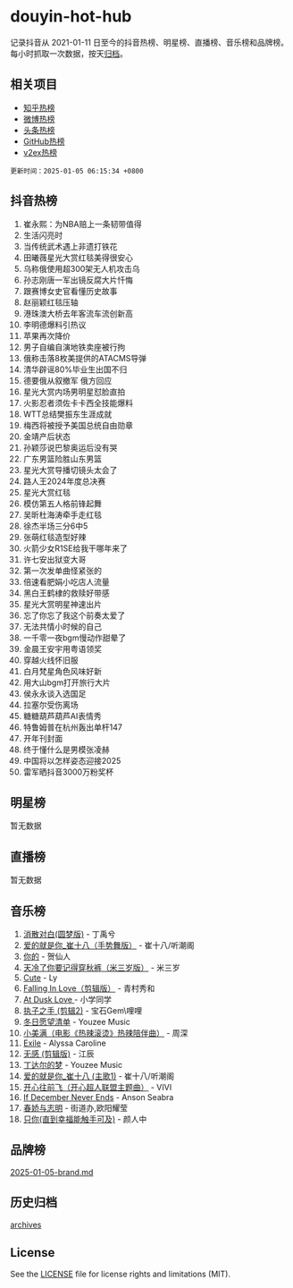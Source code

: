# douyin-hot-hub

记录抖音从 2021-01-11 日至今的抖音热榜、明星榜、直播榜、音乐榜和品牌榜。每小时抓取一次数据，按天[归档](archives)。

## 相关项目

- [知乎热榜](https://github.com/lonnyzhang423/zhihu-hot-hub)
- [微博热榜](https://github.com/lonnyzhang423/weibo-hot-hub)
- [头条热榜](https://github.com/lonnyzhang423/toutiao-hot-hub)
- [GitHub热榜](https://github.com/lonnyzhang423/github-hot-hub)
- [v2ex热榜](https://github.com/lonnyzhang423/v2ex-hot-hub)


`更新时间：2025-01-05 06:15:34 +0800`

## 抖音热榜

1. 崔永熙：为NBA赔上一条韧带值得
1. 生活闪亮时
1. 当传统武术遇上非遗打铁花
1. 田曦薇星光大赏红毯美得很安心
1. 乌称俄使用超300架无人机攻击乌
1. 孙志刚唐一军出镜反腐大片忏悔
1. 跟赛博女史官看懂历史故事
1. 赵丽颖红毯压轴
1. 港珠澳大桥去年客流车流创新高
1. 李明德爆料引热议
1. 苹果再次降价
1. 男子自编自演地铁卖座被行拘
1. 俄称击落8枚美提供的ATACMS导弹
1. 清华辟谣80%毕业生出国不归
1. 德要俄从叙撤军 俄方回应
1. 星光大赏内场男明星怼脸直拍
1. 火影忍者须佐卡卡西全技能爆料
1. WTT总结樊振东生涯成就
1. 梅西将被授予美国总统自由勋章
1. 金靖产后状态
1. 孙颖莎说巴黎奥运后没有哭
1. 广东男篮险胜山东男篮
1. 星光大赏导播切镜头太会了
1. 路人王2024年度总决赛
1. 星光大赏红毯
1. 模仿第五人格前锋起舞
1. 吴昕杜海涛牵手走红毯
1. 徐杰半场三分6中5
1. 张萌红毯造型好辣
1. 火箭少女R1SE给我干哪年来了
1. 许七安出狱变大哥
1. 第一次发单曲怪紧张的
1. 倍速看肥娟小吃店人流量
1. 黑白王鹤棣的救赎好带感
1. 星光大赏明星神速出片
1. 忘了你忘了我这个前奏太爱了
1. 无法共情小时候的自己
1. 一千零一夜bgm慢动作甜晕了
1. 金晨王安宇用粤语领奖
1. 穿越火线怀旧服
1. 白月梵星角色风味好新
1. 用大山bgm打开旅行大片
1. 侯永永谈入选国足
1. 拉塞尔受伤离场
1. 糖糖葫芦葫芦AI表情秀
1. 特鲁姆普在杭州轰出单杆147
1. 开年刊封面
1. 终于懂什么是男模张凌赫
1. 中国将以怎样姿态迎接2025
1. 雷军晒抖音3000万粉奖杯

## 明星榜

暂无数据

## 直播榜

暂无数据

## 音乐榜

1. [消散对白(圆梦版)](https://sf5-hl-cdn-tos.douyinstatic.com/obj/tos-cn-ve-2774/og4jB5I5IizzoZVAAAzWgBMAsMDWoArfwBOiFs) - 丁禹兮
1. [爱的就是你_崔十八（手势舞版）](https://sf5-hl-cdn-tos.douyinstatic.com/obj/tos-cn-ve-2774/oApB2AigNyB4sTw7JhBOikMAf0oDJzMWBuIrgm) - 崔十八/听潮阁
1. [你的](https://sf5-hl-cdn-tos.douyinstatic.com/obj/tos-cn-ve-2774/oYuIeKf42jB7sEV6B2upMdpYAgfrQWj0FeRegh) - 贺仙人
1. [天冷了你要记得穿秋裤（米三岁版）](https://sf5-hl-cdn-tos.douyinstatic.com/obj/tos-cn-ve-2774/oQlIwVIDWiZ6BQilAorS7MA0AgCkQDvcZAdm1) - 米三岁
1. [Cute](https://sf5-hl-cdn-tos.douyinstatic.com/obj/tos-cn-ve-2774/o4IbIzHWKAAB4wsS5qMBRiiAlEBGTpQRNfFvuo) - Ly
1. [Falling In Love（剪辑版）](https://sf5-hl-cdn-tos.douyinstatic.com/obj/tos-cn-ve-2774/o8ajpA8zzgBPahbBIO8AcKGBLJezFCRd1wfP9f) - 青村秀和
1. [ At Dusk  Love ](https://sf5-hl-cdn-tos.douyinstatic.com/obj/tos-cn-ve-2774/o8CrpCf5CaYgI4ZrtQgMQAFEfuGqNnRSDQAPBc) - 小学同学
1. [执子之手 (剪辑2)](https://sf5-hl-cdn-tos.douyinstatic.com/obj/tos-cn-ve-2774/oUoZLQjCc31XzqsBnBQUNgeKtYPBcgbFDwtfcu) - 宝石Gem\哩哩
1. [冬日愿望清单](https://sf5-hl-cdn-tos.douyinstatic.com/obj/tos-cn-ve-2774/oIIgUOeamCFCVAzxN6MFRLIBlLGpUqQxeeHrLE) - Youzee Music
1. [小美满（电影《热辣滚烫》热辣陪伴曲）](https://sf5-hl-cdn-tos.douyinstatic.com/obj/tos-cn-ve-2774/o0GAn2lSgfZIDUgtevCGDQYnFg4CwnrBaxbTZL) - 周深
1. [Exile](https://sf5-hl-cdn-tos.douyinstatic.com/obj/tos-cn-ve-2774/oYj4gAQTknKE3WW0Je8KGmQ7z1cA4FefwtbufD) - Alyssa Caroline
1. [无感 (剪辑版)](https://sf5-hl-cdn-tos.douyinstatic.com/obj/tos-cn-ve-2774/o0eIsUzJBDlQaQFC5OFlgbMEZC1TFYBftOBn6p) - 江辰
1. [丁达尔的梦](https://sf5-hl-cdn-tos.douyinstatic.com/obj/tos-cn-ve-2774/oMU3WirUZBVQkAC9ccG5P2IQirziZM2RTInUY) - Youzee Music
1. [爱的就是你_崔十八 (主歌1)](https://sf5-hl-cdn-tos.douyinstatic.com/obj/tos-cn-ve-2774/oI5BO5DhFZ6UTcNCnZaOCBLtZ7WIMQGfgnXf5E) - 崔十八/听潮阁
1. [开心往前飞（开心超人联盟主题曲）](https://sf5-hl-cdn-tos.douyinstatic.com/obj/tos-cn-ve-2774/9d8fb7c82cf1421fb93a9fe925275e0a) - VIVI
1. [If December Never Ends](https://sf5-hl-cdn-tos.douyinstatic.com/obj/tos-cn-ve-2774/oY1IQMoTgCFIBg8RZifyqlBBt1UFgitTYmxeOS) - Anson Seabra
1. [春娇与志明](https://sf5-hl-cdn-tos.douyinstatic.com/obj/tos-cn-ve-2774/e530d8fceb7044b39707d7f9ff54add1) - 街道办,欧阳耀莹
1. [只你(直到幸福能触手可及)](https://sf5-hl-cdn-tos.douyinstatic.com/obj/tos-cn-ve-2774/o0lBkRDzFTeaVSUz3ZZSCBVtZ5DIMQGfgmEAuE) - 颜人中

## 品牌榜

[2025-01-05-brand.md](archives/2025-01-05-brand.md)

## 历史归档

[archives](archives)

## License

See the [LICENSE](LICENSE) file for license rights and limitations (MIT).

